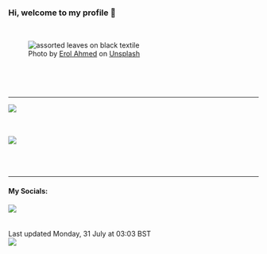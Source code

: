 <h3>Hi, welcome to my profile 👋</h3>

<br />
<figure>
  <img
    src="https://images.unsplash.com/photo-1514064019862-23e2a332a6a6?crop=entropy&cs=tinysrgb&fit=max&fm=jpg&ixid=M3wyNzQ3MDB8MHwxfHJhbmRvbXx8fHx8fHx8fDE2OTA3NjU0Nzh8&ixlib=rb-4.0.3&q=80&w=1080&auto=format"
    alt="assorted leaves on black textile" 
  />
  <figcaption>Photo by <a
    href="https://unsplash.com/@erol?utm_source=Profile%20readme&utm_medium=referral">Erol Ahmed</a> on <a
    href="https://unsplash.com/?utm_source=Profile%20readme&utm_medium=referral">Unsplash</a></figcaption>
</figure>




  <br /><br /><br />

<hr />
<img
  src="https://github-readme-stats.vercel.app/api?username=shanelucy&show_icons=true&theme=calm"
/>
<br /><br /><br />

<img 
  src="https://github-readme-stats.vercel.app/api/top-langs/?username=shanelucy&theme=calm"
/>
<br /><br /><br /><br />
<hr />
<h4>My Socials:</h4>
<a href="https://uk.linkedin.com/in/shane-lucy-4735b616a">
  <img
    src="https://img.shields.io/badge/linkedin%20-%230077B5.svg?&style=for-the-badge&logo=linkedin&logoColor=white"
  />
</a>
<br /><br /><br />
Last updated Monday, 31 July at 03:03 BST
<br />
<img
  src="https://github.com/ShaneLucy/ShaneLucy/workflows/README%20build/badge.svg"
/>

